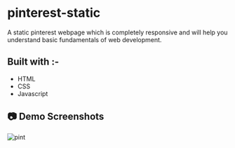 # pinterest-static
A static pinterest webpage which is completely responsive and will help you understand basic fundamentals of web development.

## Built with :-

- HTML
- CSS
- Javascript

## 📷 Demo Screenshots <a name = "Screenshot"></a>
![pint](https://user-images.githubusercontent.com/85568177/162967959-bd224466-9050-4c5e-b531-9936b40e694c.jpeg)
